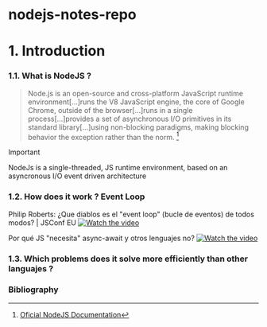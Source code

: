 # nodejs-notes-repo
# 1. Introduction
### 1.1. What is NodeJS ?
>Node.js is an open-source and cross-platform JavaScript runtime environment[...]runs the V8 JavaScript engine, the core of Google Chrome, outside of the browser[...]runs in a single process[...]provides a set of asynchronous I/O primitives in its standard library[...]using non-blocking paradigms, making blocking behavior the exception rather than the norm. [^1]

>[!IMPORTANT]
>NodeJs is a single-threaded, JS runtime environment, based on an asyncronous I/O event driven architecture

### 1.2. How does it work ? Event Loop

Philip Roberts: ¿Que diablos es el "event loop" (bucle de eventos) de todos modos? | JSConf EU
[![Watch the video](https://img.youtube.com/vi/8aGhZQkoFbQ/hqdefault.jpg)](https://www.youtube.com/embed/8aGhZQkoFbQ)

Por qué JS "necesita" async-await y otros lenguajes no?
[![Watch the video](https://img.youtube.com/vi/C_eFawNnmC4/hqdefault.jpg)](https://www.youtube.com/embed/C_eFawNnmC4)

### 1.3. Which problems does it solve more efficiently than other languajes ?

### Bibliography
[^1]: [Oficial NodeJS Documentation](https://nodejs.org/en/learn/getting-started/introduction-to-nodejs)
[^2]: [@midudev - NodeJs Course Repository](https://github.com/midudev/curso-node-js.git)
